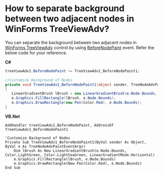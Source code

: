 # How to separate background between two adjacent nodes in WinForms TreeViewAdv?

You can separate the background between two adjacent nodes in [WinForms TreeViewAdv](https://www.syncfusion.com/winforms-ui-controls/treeview) control by using [BeforeNodePaint](https://help.syncfusion.com/cr/windowsforms/Syncfusion.Windows.Forms.Tools.TreeViewAdv.html#Syncfusion_Windows_Forms_Tools_TreeViewAdv_BeforeNodePaint) event. Refer the below code for your reference.

**C#**

```csharp
treeViewAdv1.BeforeNodePaint += TreeViewAdv1_BeforeNodePaint1;
 
//Customize Background of Nodes
private void TreeViewAdv1_BeforeNodePaint1(object sender, TreeNodeAdvPaintEventArgs e)
{
   LinearGradientBrush lBrush = new LinearGradientBrush(e.Node.Bounds, Color.LightGreen, Color.LightSeaGreen, LinearGradientMode.Horizontal);
   e.Graphics.FillRectangle(lBrush, e.Node.Bounds);
   e.Graphics.DrawRectangle(new Pen(Color.Red), e.Node.Bounds);
}
```

**VB.Net**
```vbnet
AddHandler treeViewAdv1.BeforeNodePaint, AddressOf TreeViewAdv1_BeforeNodePaint1

'Customize Background of Nodes
Private Sub TreeViewAdv1_BeforeNodePaint1(ByVal sender As Object, ByVal e As TreeNodeAdvPaintEventArgs)
    Dim lBrush As New LinearGradientBrush(e.Node.Bounds, Color.LightGreen, Color.LightSeaGreen, LinearGradientMode.Horizontal)
    e.Graphics.FillRectangle(lBrush, e.Node.Bounds)
    e.Graphics.DrawRectangle(New Pen(Color.Red), e.Node.Bounds)
End Sub
```
